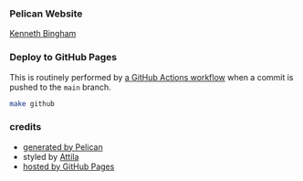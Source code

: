 ### Pelican Website

[Kenneth Bingham](https://www.qrk.us)

### Deploy to GitHub Pages

This is routinely performed by [a GitHub Actions workflow](.github/workflows/main.yml) when a commit is pushed to the `main` branch.

```bash
make github
```

### credits

* [generated by Pelican](https://getpelican.com/)
* styled by [Attila](https://github.com/arulrajnet/attila)
* [hosted by GitHub Pages](https://github.com/qrkourier/qrkourier.github.io)
